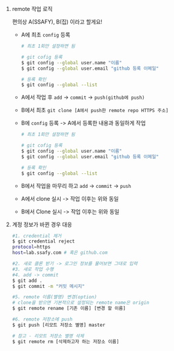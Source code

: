 1. remote 작업 로직 

   편의상 A(SSAFY), B(집) 이라고 할게요!

   - A에 최초 `config` 등록

     ```bash
     # 최초 1회만 설정하면 됨
     
     # git cofig 등록
     $ git config --global user.name "이름"
     $ git config --global user.email "github 등록 이메일"
     
     # 등록 확인
     $ git config --global --list
     ```

   - A에서 작업 후 `add` -> `commit` -> `push(github에 push)`

   - B에서 최초 `git clone [A에서 push한 remote repo HTTPS 주소]`

   - B에 `config` 등록 -> A에서 등록한 내용과 동일하게 작업

     ```sh
     # 최초 1회만 설정하면 됨
     
     # git cofig 등록
     $ git config --global user.name "이름"
     $ git config --global user.email "github 등록 이메일"
     
     # 등록 확인
     $ git config --global --list
     ```

   - B에서 작업을 마무리 하고 `add` -> `commit` -> `push`

   - A에서 clone 실시 -> 작업 이후는 위와 동일
   - B에서 Clone 실시 -> 작업 이후는 위와 동일

2. 계정 정보가 바뀐 경우 대응

   ```sh
   #1. credential 제거
   $ git credential reject
   protocol=https
   host=lab.ssafy.com # 혹은 github.com
   
   #2. 새로 클론 받기 -> 로그인 정보를 물어보면 그대로 입력
   #3. 새로 작업 수행
   #4. add -> commit
   $ git add .
   $ git commit -m "커밋 메시지"
   
   #5. remote 이름(별명) 변경(option)
   # clone을 받으면 기본적으로 설정되는 remote name은 origin
   $ git remote rename [기존 이름] [변경 할 이름]
   
   #6. remote 저장소에 push
   $ git push [리모트 저장소 별명] master
   
   # 참고 - 리모트 저장소 별명 삭제
   $ git remote rm [삭제하고자 하는 저장소 이름]
   ```

   